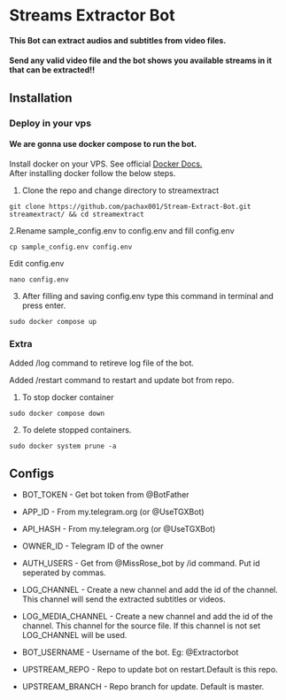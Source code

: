 # Streams Extractor Bot


#### This Bot can extract audios and subtitles from video files.
#### Send any valid video file and the bot shows you available streams in it that can be extracted!!

## Installation

### Deploy in your vps
#### We are gonna use docker compose to run the bot.
Install docker on your VPS. See official [Docker Docs.](https://docs.docker.com/engine/install/ubuntu/)
<br> After installing docker follow the below steps.</br>
1. Clone the repo and change directory to streamextract
```
git clone https://github.com/pachax001/Stream-Extract-Bot.git streamextract/ && cd streamextract
```
2.Rename sample_config.env to config.env and fill config.env
```
cp sample_config.env config.env
```
Edit config.env
```
nano config.env
```
3. After filling and saving config.env type this command in terminal and press enter.
 ```
sudo docker compose up
```
### Extra

Added /log command to retireve log file of the bot.

Added /restart command to  restart and update bot from repo.
1. To stop docker container
 ```
sudo docker compose down
```
2. To delete stopped containers.
```
sudo docker system prune -a
```
## Configs

* BOT_TOKEN     - Get bot token from @BotFather

* APP_ID        - From my.telegram.org (or @UseTGXBot)

* API_HASH      - From my.telegram.org (or @UseTGXBot)

* OWNER_ID      - Telegram ID of the owner

* AUTH_USERS    - Get from @MissRose_bot by /id command. Put id seperated by commas.

* LOG_CHANNEL   - Create a new channel and add the id of the channel. This channel will send the extracted subtitles or videos.

* LOG_MEDIA_CHANNEL   - Create a new channel and add the id of the channel. This channel for the source file. If this channel is not set LOG_CHANNEL will be used.

* BOT_USERNAME  - Username of the bot. Eg: @Extractorbot

* UPSTREAM_REPO - Repo to update bot on restart.Default is this repo.

* UPSTREAM_BRANCH - Repo branch for update. Default is master.



